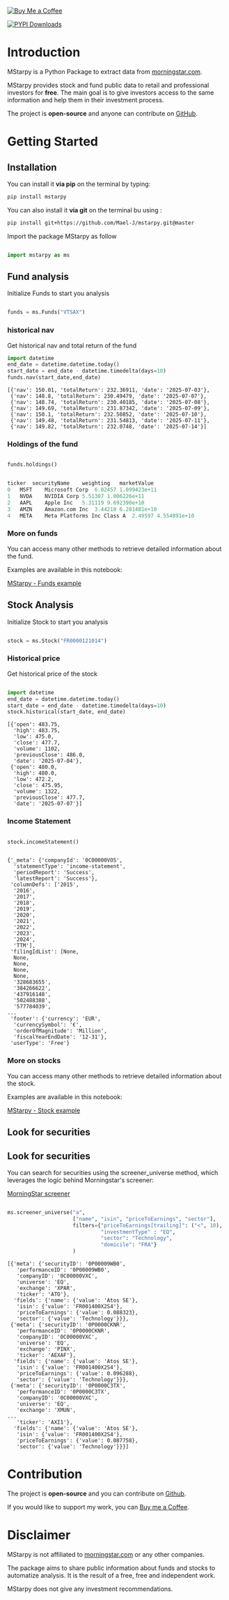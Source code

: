 
[![Buy Me a Coffee](https://img.shields.io/badge/Buy_Me_a_Coffee-a59fd3?logo=buymeacoffee)](https://buymeacoffee.com/maeljourdain)

[![PYPI Downloads](https://static.pepy.tech/badge/mstarpy/mont)](https://pepy.tech/project/mstarpy)


# Introduction

MStarpy is a Python Package to extract data from
[morningstar.com](https://www.morningstar.com/).

MStarpy provides stock and fund public data to retail and professional
investors for **free**. The main goal is to give investors access to the
same information and help them in their investment process.

The project is **open-source** and anyone can contribute on
[GitHub](https://github.com/Mael-J/mstarpy).


# Getting Started

## Installation

You can install it **via pip** on the terminal by typing:

``` bash
pip install mstarpy
```

You can also install it **via git** on the terminal bu using :

``` bash
pip install git+https://github.com/Mael-J/mstarpy.git@master
```

Import the package MStarpy as follow 

```python 

import mstarpy as ms

```

## Fund analysis

Initialize Funds to start you analysis

```python

funds = ms.Funds("VTSAX")

```

### historical nav

Get historical nav and total return of the fund

```python
import datetime
end_date = datetime.datetime.today()
start_date = end_date - datetime.timedelta(days=10)
funds.nav(start_date,end_date)
```

```text
[{'nav': 150.01, 'totalReturn': 232.36911, 'date': '2025-07-03'},
 {'nav': 148.8, 'totalReturn': 230.49479, 'date': '2025-07-07'},
 {'nav': 148.74, 'totalReturn': 230.40185, 'date': '2025-07-08'},
 {'nav': 149.69, 'totalReturn': 231.87342, 'date': '2025-07-09'},
 {'nav': 150.1, 'totalReturn': 232.50852, 'date': '2025-07-10'},
 {'nav': 149.48, 'totalReturn': 231.54813, 'date': '2025-07-11'},
 {'nav': 149.82, 'totalReturn': 232.0748, 'date': '2025-07-14'}]

```

### Holdings of the fund

```python

funds.holdings()

```

```python

ticker	securityName	weighting	marketValue
0	MSFT	Microsoft Corp	6.02457	1.099423e+11
1	NVDA	NVIDIA Corp	5.51387	1.006226e+11
2	AAPL	Apple Inc	5.31119	9.692390e+10
3	AMZN	Amazon.com Inc	3.44210	6.281481e+10
4	META	Meta Platforms Inc Class A	2.49597	4.554891e+10

```

### More on funds

You can access many other methods to retrieve detailed information about the fund.

Examples are available in this notebook:

[MStarpy - Funds example](https://github.com/Mael-J/mstarpy/blob/pre-release/examples/MStarpy%20-%20Funds%20example.ipynb)

## Stock Analysis

Initialize Stock to start you analysis

```python

stock = ms.Stock("FR0000121014")

```

### Historical price

Get historical price of the stock

```python

import datetime
end_date = datetime.datetime.today()
start_date = end_date - datetime.timedelta(days=10)
stock.historical(start_date, end_date)

```

```text
[{'open': 483.75,
  'high': 483.75,
  'low': 475.0,
  'close': 477.7,
  'volume': 1102,
  'previousClose': 486.0,
  'date': '2025-07-04'},
 {'open': 480.0,
  'high': 480.0,
  'low': 472.2,
  'close': 475.95,
  'volume': 1322,
  'previousClose': 477.7,
  'date': '2025-07-07'}]

```

### Income Statement

```python

stock.incomeStatement()

```

```text

{'_meta': {'companyId': '0C00000VOS',
  'statementType': 'income-statement',
  'periodReport': 'Success',
  'latestReport': 'Success'},
 'columnDefs': ['2015',
  '2016',
  '2017',
  '2018',
  '2019',
  '2020',
  '2021',
  '2022',
  '2023',
  '2024',
  'TTM'],
 'filingIdList': [None,
  None,
  None,
  None,
  None,
  '328683655',
  '384266622',
  '437916148',
  '502488388',
  '577784039',
...
 'footer': {'currency': 'EUR',
  'currencySymbol': '€',
  'orderOfMagnitude': 'Million',
  'fiscalYearEndDate': '12-31'},
 'userType': 'Free'}

```

### More on stocks

You can access many other methods to retrieve detailed information about the stock.

Examples are available in this notebook:

[MStarpy - Stock example](https://github.com/Mael-J/mstarpy/blob/pre-release/examples/MStarpy%20-%20Stock%20example.ipynb)


## Look for securities

## Look for securities

You can search for securities using the screener_universe method, which leverages the logic behind Morningstar's screener:


<a href="https://global.morningstar.com/en-gb/tools/screener/">MorningStar screener</a>

```python

ms.screener_universe("a", 
                     ["name", "isin", "priceToEarnings", "sector"], 
                     filters={"priceToEarnings[trailing]": ("<", 10),
                              "investmentType" : "EQ",
                              "sector": "Technology",
                              "domicile": "FRA"}
                     )
```

```text
[{'meta': {'securityID': '0P00009WB0',
   'performanceID': '0P00009WB0',
   'companyID': '0C00000VXC',
   'universe': 'EQ',
   'exchange': 'XPAR',
   'ticker': 'ATO'},
  'fields': {'name': {'value': 'Atos SE'},
   'isin': {'value': 'FR001400X2S4'},
   'priceToEarnings': {'value': 0.088323},
   'sector': {'value': 'Technology'}}},
 {'meta': {'securityID': '0P0000CKNR',
   'performanceID': '0P0000CKNR',
   'companyID': '0C00000VXC',
   'universe': 'EQ',
   'exchange': 'PINX',
   'ticker': 'AEXAF'},
  'fields': {'name': {'value': 'Atos SE'},
   'isin': {'value': 'FR001400X2S4'},
   'priceToEarnings': {'value': 0.096288},
   'sector': {'value': 'Technology'}}},
 {'meta': {'securityID': '0P0000C3TX',
   'performanceID': '0P0000C3TX',
   'companyID': '0C00000VXC',
   'universe': 'EQ',
   'exchange': 'XMUN',
...
   'ticker': 'AXI1'},
  'fields': {'name': {'value': 'Atos SE'},
   'isin': {'value': 'FR001400X2S4'},
   'priceToEarnings': {'value': 0.087758},
   'sector': {'value': 'Technology'}}}]

```

# Contribution

The project is **open-source** and you can contribute on
[Github](https://github.com/Mael-J/mstarpy).

If you would like to support my work, you can [Buy me a Coffee](https://buymeacoffee.com/maeljourdain).

# Disclaimer

MStarpy is not affiliated to
[morningstar.com](https://www.morningstar.com/) or any other companies.

The package aims to share public information about funds and stocks to
automatize analysis. It is the result of a free, free and independent
work.

MStarpy does not give any investment recommendations.
